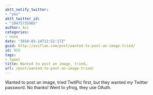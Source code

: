 ```yaml
---
aktt_notify_twitter:
- "yes"
aktt_twitter_id:
- "10475735965"
author: Avi
categories:
- none
date: "2010-03-14T12:52:17Z"
guid: http://aviflax.com/post/wanted-to-post-an-image-tried/
id: 915
tags:
- tweet
title: Wanted to post an image, tried…
url: /post/wanted-to-post-an-image-tried/
---
```

Wanted to post an image, tried TwitPic first, but they wanted my Twitter password. No thanks! Went to yfrog, they use OAuth.